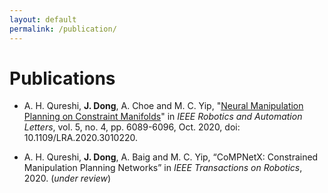 ```yaml
---
layout: default
permalink: /publication/
---
```


# Publications

- A. H. Qureshi, **J. Dong**, A. Choe and M. C. Yip, "[Neural Manipulation Planning on Constraint Manifolds](https://ieeexplore.ieee.org/document/9143433)" in *IEEE Robotics and Automation Letters*, vol. 5, no. 4, pp. 6089-6096, Oct. 2020, doi: 10.1109/LRA.2020.3010220.

- A. H. Qureshi, **J. Dong**, A. Baig and M. C. Yip, “CoMPNetX: Constrained Manipulation Planning Networks” in *IEEE Transactions on Robotics*, 2020. (*under review*)
